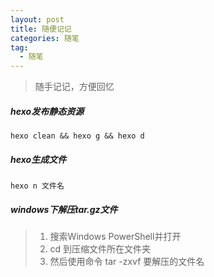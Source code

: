 ```yaml
---
layout: post
title: 随便记记
categories: 随笔
tag: 
  - 随笔
---
```


> 随手记记，方便回忆
##### hexo发布静态资源

~~~ vim
hexo clean && hexo g && hexo d
~~~

##### hexo生成文件

~~~ vim
hexo n 文件名
~~~

##### windows下解压tar.gz文件

> 1. 搜索Windows PowerShell并打开
> 2. cd 到压缩文件所在文件夹
> 3. 然后使用命令 tar -zxvf 要解压的文件名

